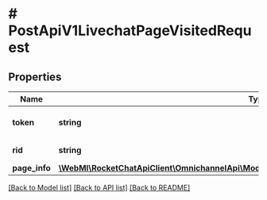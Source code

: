 # # PostApiV1LivechatPageVisitedRequest

## Properties

Name | Type | Description | Notes
------------ | ------------- | ------------- | -------------
**token** | **string** | Enter the visitor token. |
**rid** | **string** | Enter the room ID. | [optional]
**page_info** | [**\WebMI\RocketChatApiClient\OmnichannelApi\Model\PostApiV1LivechatPageVisitedRequestPageInfo**](PostApiV1LivechatPageVisitedRequestPageInfo.md) |  |

[[Back to Model list]](../../README.md#models) [[Back to API list]](../../README.md#endpoints) [[Back to README]](../../README.md)
